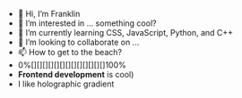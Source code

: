 - 👋 Hi, I’m Franklin
- 👀 I’m interested in ... something cool?
- 🌱 I’m currently learning CSS, JavaScript, Python, and C++
- 💞️ I’m looking to collaborate on ...
- 📫 How to get to the beach?
-  0%[][][][][][][][][][][][][]100%
- __Frontend development__ is cool)
- I like holographic gradient
